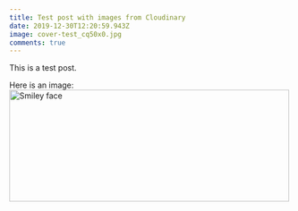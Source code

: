```yaml
---
title: Test post with images from Cloudinary
date: 2019-12-30T12:20:59.943Z
image: cover-test_cq50x0.jpg
comments: true
---
```

This is a test post. 

Here is an image: <img src="https://res.cloudinary.com/prime-images/image/upload/v1577709238/cover-test_cq50x0.jpg" alt="Smiley face" height="200" width="500"><img href= /img>
